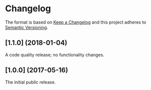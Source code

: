 # Changelog

The format is based on [Keep a Changelog](http://keepachangelog.com/) and this project adheres to [Semantic Versioning](https://semver.org/spec/v2.0.0.html).

## [1.1.0] (2018-01-04)

A code quality release; no functionality changes.

## [1.0.0] (2017-05-16)

The initial public release.

